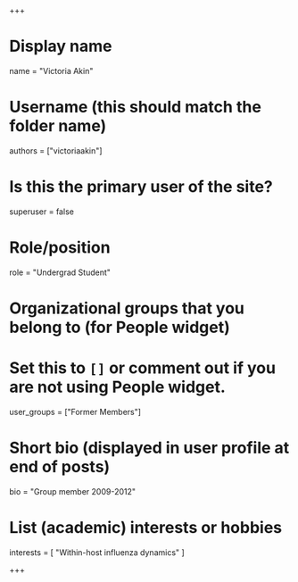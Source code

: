 +++
# Display name
name = "Victoria Akin"

# Username (this should match the folder name)
authors = ["victoriaakin"]

# Is this the primary user of the site?
superuser = false

# Role/position
role = "Undergrad Student"

# Organizational groups that you belong to (for People widget)
#   Set this to `[]` or comment out if you are not using People widget.
user_groups = ["Former Members"]

# Short bio (displayed in user profile at end of posts)
bio = "Group member 2009-2012"

# List (academic) interests or hobbies
interests = [
  "Within-host influenza dynamics"
]

+++

